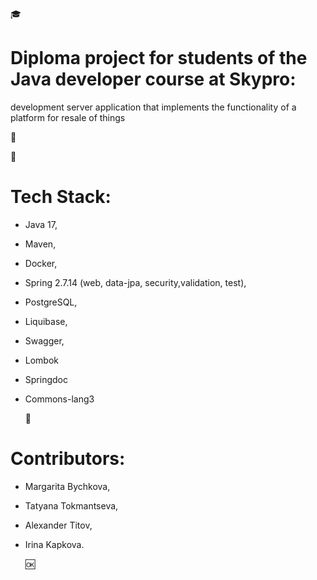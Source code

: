:mortar_board:

# Diploma project for students of the Java developer course at Skypro: 
development server application that implements the functionality of a platform for resale of things

:scroll:

:wrench:

# Tech Stack:
- Java 17, 
- Maven,
- Docker,
- Spring 2.7.14 (web, data-jpa, security,validation, test),
- PostgreSQL, 
- Liquibase, 
- Swagger, 
- Lombok
- Springdoc
- Commons-lang3

  
  :honeybee:
  
# Contributors:
- Margarita Bychkova,
- Tatyana Tokmantseva,
- Alexander Titov,
- Irina Kapkova.
  
  :ok:
